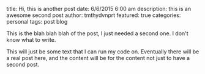 title:       Hi, this is another post
date:        6/6/2015 6:00 am
description: this is an awesome second post
author:      tmthydvnprt
featured:    true
categories:  personal
tags:        post
             blog

This is the blah blah blah of the post, I just needed a second one.  I don't know what to write.  

This will just be some text that I can run my code on. Eventually there will be a real post here, and the content will be for the content not just to have a second post.
